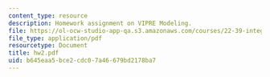 ```yaml
---
content_type: resource
description: Homework assignment on VIPRE Modeling.
file: https://ol-ocw-studio-app-qa.s3.amazonaws.com/courses/22-39-integration-of-reactor-design-operations-and-safety-fall-2006/b645eaa5bce2cdc07a46679bd2178ba7_hw2.pdf
file_type: application/pdf
resourcetype: Document
title: hw2.pdf
uid: b645eaa5-bce2-cdc0-7a46-679bd2178ba7
---
```

